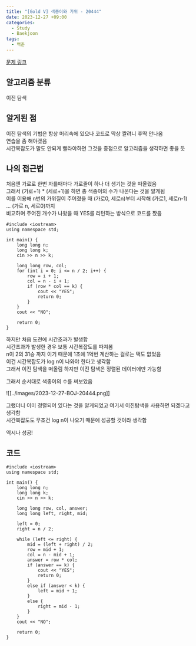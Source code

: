 ```yaml
---
title: "[Gold V] 색종이와 가위 - 20444"
date: 2023-12-27 +09:00
categories:
  - Study
  - Baekjoon
tags:
  - 백준
---
```

[문제 링크](https://www.acmicpc.net/problem/20444)

## 알고리즘 분류

이진 탐색

## 알게된 점

이진 탐색의 기법은 항상 머리속에 있으나 코드로 막상 짤려니 후딱 안나옴  
연습을 좀 해야겠음  
시간복잡도가 말도 안되게 빨라야하면 그것을 중점으로 알고리즘을 생각하면 좋을 듯

## 나의 접근법

처음엔 가로로 한번 자를때마다 가로줄이 하나 더 생기는 것을 떠올렸음  
그래서 (가로+1) \* (세로+1)을 하면 총 색종이의 수가 나온다는 것을 알게됨  
이를 이용해 n번의 가위질이 주어졌을 때 (가로0, 세로n)부터 시작해 (가로1, 세로n-1) ... (가로 n, 세로0)까지  
비교하며 주어진 개수가 나왔을 때 YES를 리턴하는 방식으로 코드를 짰음

```
#include <iostream>
using namespace std;

int main() {
    long long n;
    long long k;
    cin >> n >> k;

    long long row, col;
    for (int i = 0; i <= n / 2; i++) {
        row = i + 1;
        col = n - i + 1;
        if (row * col == k) {
            cout << "YES";
            return 0;
        }
    }
    cout << "NO";

    return 0;
}
```

하지만 처음 도전에 시간초과가 발생함  
시간초과가 발생한 경우 보통 시간복잡도를 따져봄  
n이 2의 31승 까지 이기 때문에 1초에 1억번 계산하는 걸로는 택도 없었음  
이건 시간복잡도가 log n이 나와야 한다고 생각함  
그래서 이진 탐색을 떠올림 하지만 이진 탐색은 정렬된 데이터에만 가능함

그래서 순서대로 색종이의 수를 써보았음

![[../images/2023-12-27-BOJ-20444.png]]


그랬더니 이미 정렬되어 있다는 것을 알게되었고 여기서 이진탐색을 사용하면 되겠다고 생각함  
시간복잡도도 무조건 log n이 나오기 때문에 성공할 것이라 생각함

역시나 성공!

## 코드

```
#include <iostream>
using namespace std;

int main() {
    long long n;
    long long k;
    cin >> n >> k;

    long long row, col, answer;
    long long left, right, mid;

    left = 0;
    right = n / 2;

    while (left <= right) {
        mid = (left + right) / 2;
        row = mid + 1;
        col = n - mid + 1;
        answer = row * col;
        if (answer == k) {
            cout << "YES";
            return 0;
        }
        else if (answer < k) {
            left = mid + 1;
        }
        else {
            right = mid - 1;
        }
    }
    cout << "NO";

    return 0;
}
```

